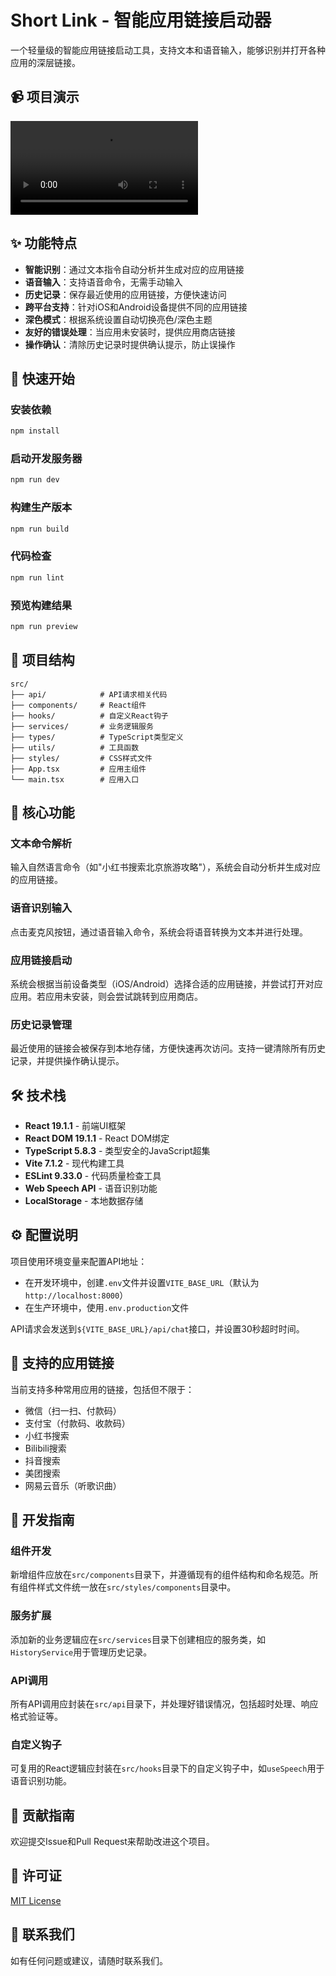 # Short Link - 智能应用链接启动器

一个轻量级的智能应用链接启动工具，支持文本和语音输入，能够识别并打开各种应用的深层链接。

## 📹 项目演示

<video src="./public/short-link.mp4" controls></video>

## ✨ 功能特点

- **智能识别**：通过文本指令自动分析并生成对应的应用链接
- **语音输入**：支持语音命令，无需手动输入
- **历史记录**：保存最近使用的应用链接，方便快速访问
- **跨平台支持**：针对iOS和Android设备提供不同的应用链接
- **深色模式**：根据系统设置自动切换亮色/深色主题
- **友好的错误处理**：当应用未安装时，提供应用商店链接
- **操作确认**：清除历史记录时提供确认提示，防止误操作

## 🚀 快速开始

### 安装依赖

```bash
npm install
```

### 启动开发服务器

```bash
npm run dev
```

### 构建生产版本

```bash
npm run build
```

### 代码检查

```bash
npm run lint
```

### 预览构建结果

```bash
npm run preview
```

## 📁 项目结构

```
src/
├── api/            # API请求相关代码
├── components/     # React组件
├── hooks/          # 自定义React钩子
├── services/       # 业务逻辑服务
├── types/          # TypeScript类型定义
├── utils/          # 工具函数
├── styles/         # CSS样式文件
├── App.tsx         # 应用主组件
└── main.tsx        # 应用入口
```

## 🎯 核心功能

### 文本命令解析

输入自然语言命令（如"小红书搜索北京旅游攻略"），系统会自动分析并生成对应的应用链接。

### 语音识别输入

点击麦克风按钮，通过语音输入命令，系统会将语音转换为文本并进行处理。

### 应用链接启动

系统会根据当前设备类型（iOS/Android）选择合适的应用链接，并尝试打开对应应用。若应用未安装，则会尝试跳转到应用商店。

### 历史记录管理

最近使用的链接会被保存到本地存储，方便快速再次访问。支持一键清除所有历史记录，并提供操作确认提示。

## 🛠️ 技术栈

- **React 19.1.1** - 前端UI框架
- **React DOM 19.1.1** - React DOM绑定
- **TypeScript 5.8.3** - 类型安全的JavaScript超集
- **Vite 7.1.2** - 现代构建工具
- **ESLint 9.33.0** - 代码质量检查工具
- **Web Speech API** - 语音识别功能
- **LocalStorage** - 本地数据存储

## ⚙️ 配置说明

项目使用环境变量来配置API地址：

- 在开发环境中，创建`.env`文件并设置`VITE_BASE_URL`（默认为`http://localhost:8000`）
- 在生产环境中，使用`.env.production`文件

API请求会发送到`${VITE_BASE_URL}/api/chat`接口，并设置30秒超时时间。

## 📱 支持的应用链接

当前支持多种常用应用的链接，包括但不限于：

- 微信（扫一扫、付款码）
- 支付宝（付款码、收款码）
- 小红书搜索
- Bilibili搜索
- 抖音搜索
- 美团搜索
- 网易云音乐（听歌识曲）

## 🔧 开发指南

### 组件开发

新增组件应放在`src/components`目录下，并遵循现有的组件结构和命名规范。所有组件样式文件统一放在`src/styles/components`目录中。

### 服务扩展

添加新的业务逻辑应在`src/services`目录下创建相应的服务类，如`HistoryService`用于管理历史记录。

### API调用

所有API调用应封装在`src/api`目录下，并处理好错误情况，包括超时处理、响应格式验证等。

### 自定义钩子

可复用的React逻辑应封装在`src/hooks`目录下的自定义钩子中，如`useSpeech`用于语音识别功能。

## 🤝 贡献指南

欢迎提交Issue和Pull Request来帮助改进这个项目。

## 📄 许可证

[MIT License](LICENSE)

## 📧 联系我们

如有任何问题或建议，请随时联系我们。
